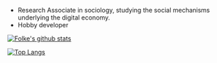 - Research Associate in sociology, studying the social mechanisms underlying the digital economy. 
- Hobby developer

[![Folke's github stats](https://github-readme-stats.vercel.app/api?username=chrisgrieser&count_private=true&show_icons=true)](https://github.com/chrisgrieser)

[![Top Langs](https://github-readme-stats.vercel.app/api/top-langs/?username=chrisgrieser&hide=tex,scss,python,html)](https://github.com/chrisgrieser)
